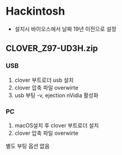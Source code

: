 # Hackintosh
- 설치시 바이오스에서 날짜 19년 이전으로 설정

## CLOVER_Z97-UD3H.zip
### USB
1. clover 부트로더 usb 설치
2. clover 압축 파일 overwirte
3. usb 부팅 -v, ejection nVidia 활성화

### PC
1. macOS설치 후 clover 부트로더 설치
2. clover 압축 파일 overwirte

별도 부팅 옵션 없음
